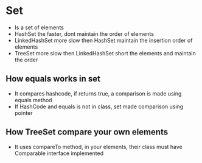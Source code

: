 # Set
 - Is a set of elements
 - HashSet the faster, dont maintain the order of elements
 - LinkedHashSet more slow then HashSet maintain the insertion order of elements
 - TreeSet more slow then LinkedHashSet short the elements and maintain the order

## How equals works in set
 - It compares hashcode, if returns true, a comparison is made using equals method
 - If HashCode and equals is not in class, set made comparison using pointer

## How TreeSet compare your own elements
 - It uses compareTo method, in your elements, their class must have Comparable interface implemented